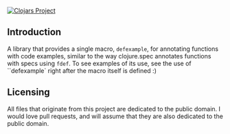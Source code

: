 [![Clojars Project](https://img.shields.io/clojars/v/defexample.svg)](https://clojars.org/defexample)

## Introduction

A library that provides a single macro, `defexample`, for annotating functions with code examples, similar to the way clojure.spec annotates functions with specs using `fdef`. To see examples of its use, see the use of ``defexample` right after the macro itself is defined :)

## Licensing

All files that originate from this project are dedicated to the public domain. I would love pull requests, and will assume that they are also dedicated to the public domain.
